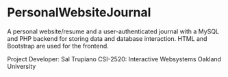 # PersonalWebsiteJournal

A personal website/resume and a user-authenticated journal with a MySQL and PHP backend for storing data and database interaction. HTML and Bootstrap are used for the frontend.

Project Developer: Sal Trupiano
CSI-2520: Interactive Websystems
Oakland University
